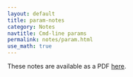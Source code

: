```yaml
---
layout: default
title: param-notes
category: Notes
navtitle: Cmd-line params
permalink: notes/param.html
use_math: true
---
```


These notes are available as a PDF <a href="param-notes.pdf">here</a>.
